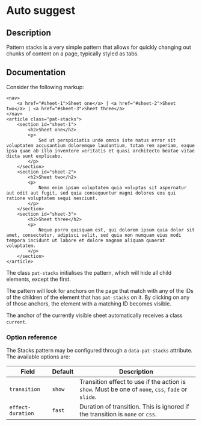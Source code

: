 # Auto suggest

## Description
Pattern stacks is a very simple pattern that allows for quickly changing out chunks of content on a page, typically styled as tabs.

## Documentation
Consider the following markup:

    <nav>
        <a href="#sheet-1">Sheet one</a> | <a href="#sheet-2">Sheet two</a> | <a href="#sheet-3">Sheet three</a>
    </nav>
    <article class="pat-stacks">
        <section id="sheet-1">
            <h2>Sheet one</h2>
            <p>
                Sed ut perspiciatis unde omnis iste natus error sit voluptatem accusantium doloremque laudantium, totam rem aperiam, eaque ipsa quae ab illo inventore veritatis et quasi architecto beatae vitae dicta sunt explicabo.
            </p>
        </section>
        <section id="sheet-2">
            <h2>Sheet two</h2>
            <p>
                Nemo enim ipsam voluptatem quia voluptas sit aspernatur aut odit aut fugit, sed quia consequuntur magni dolores eos qui ratione voluptatem sequi nesciunt. 
            </p>
        </section>
        <section id="sheet-3">
            <h2>Sheet three</h2>
            <p>
                Neque porro quisquam est, qui dolorem ipsum quia dolor sit amet, consectetur, adipisci velit, sed quia non numquam eius modi tempora incidunt ut labore et dolore magnam aliquam quaerat voluptatem. 
            </p>
        </section>
    </article>

The class `pat-stacks` initialises the pattern, which will hide all child elements, except the first. 

The pattern will look for anchors on the page that match with any of the IDs of the children of the element that has `pat-stacks` on it. By clicking on any of those anchors, the element with a matching ID becomes visible. 

The anchor of the currently visible sheet automatically receives a class `current`. 

### Option reference

The Stacks pattern may be configured through a `data-pat-stacks` attribute. The available options are:

| Field | Default | Description |
| ----- | ------- | ----------- | 
| `transition` | `show` | Transition effect to use if the action is `show`. Must be one of `none`, `css`, `fade` or `slide`. |
| `effect-duration` | `fast` | Duration of transition. This is ignored if the transition is `none` or `css`. 